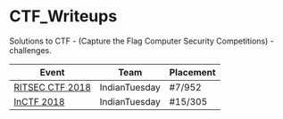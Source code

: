 # CTF_Writeups
Solutions to CTF - (Capture the Flag Computer Security Competitions) - challenges.

| Event                                         | Team        | Placement |
|-----------------------------------------------|:-----------:|-----------|
|[RITSEC CTF 2018](tree/master/RITSEC_CTF_2018/)|IndianTuesday| #7/952    |
|[InCTF 2018](tree/master/InCTF_2018/)          |IndianTuesday| #15/305   |